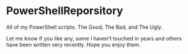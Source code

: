 # PowerShellReporsitory
All of my PowerShell scripts.  The Good, The Bad, and The Ugly. 

Let me know if you like any, some I haven't touched in years and others have been written very recently.  Hope you enjoy them.  
